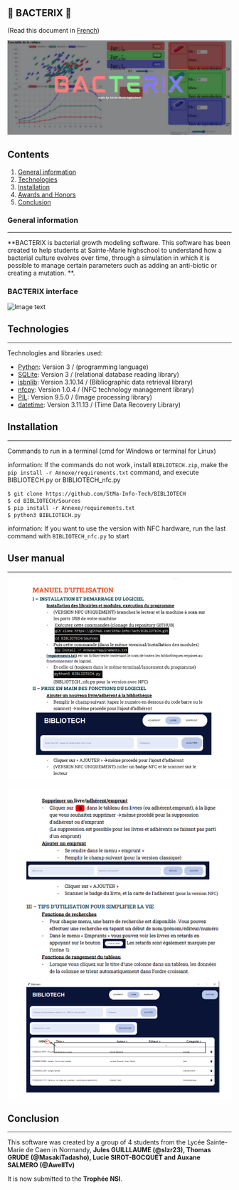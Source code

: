 ## 🦠 BACTERIX 🦠

(Read this document in [French](README_fr.md))

<p align="center">
  <img src="https://github.com/StMa-Info-Tech/BACTERIX/blob/main/bacterix%202/image/BACTERIX_img.png" alt="Sublime's custom image"/>
</p>

## Contents
1. [General information](#General-information)
2. [Technologies](#technologies)
3. [Installation](#installation)
4. [Awards and Honors](#user-manual)
5. [Conclusion](#Conclusion)
### General information
***
**BACTERIX is bacterial growth modeling software. This software has been created to help students at Sainte-Marie highschool to understand how a bacterial culture evolves over time, through a simulation in which it is possible to manage certain parameters such as adding an anti-biotic or creating a mutation. **.
### BACTERIX interface
![Image text](https://www.linkedin.com/in/jules-guillaume-5b1b16242/overlay/projects/734441630/multiple-media-viewer/?profileId=ACoAADxSYNUB2L8hiD9Ec-Zos2WS-hsFY_aBLxc&treasuryMediaId=1706034362708)
## Technologies
***
Technologies and libraries used:
* [Python](https://www.python.org/): Version 3 / (programming language)
* [SQLite](https://docs.python.org/3/library/sqlite3.html): Version 3 / (relational database reading library)
* [isbnlib](https://pypi.org/project/isbnlib/): Version 3.10.14 / (Bibliographic data retrieval library)
* [nfcpy](https://nfcpy.readthedocs.io/en/latest/): Version 1.0.4 / (NFC technology management library)
* [PIL](https://pillow.readthedocs.io/en/stable/): Version 9.5.0 / (Image processing library) 
* [datetime](https://docs.python.org/fr/3/library/datetime.html): Version 3.11.13 / (Time Data Recovery Library)
## Installation
***
Commands to run in a terminal (cmd for Windows or terminal for Linux) 


information: If the commands do not work, install ``BIBLIOTECH.zip``, make the ```pip install -r Annexe/requirements.txt``` command, and execute BIBLIOTECH.py or BIBLIOTECH_nfc.py
```
$ git clone https://github.com/StMa-Info-Tech/BIBLIOTECH
$ cd BIBLIOTECH/Sources
$ pip install -r Annexe/requirements.txt
$ python3 BIBLIOTECH.py
```
information: If you want to use the version with NFC hardware, run the last command with ``BIBLIOTECH_nfc.py`` to start 
## User manual
***

<p align="center">
  <img src="https://github.com/StMa-Info-Tech/BIBLIOTECH/blob/main/img_readme/Capture.PNG"/>
</p>

<p align="center">
  <img src="https://github.com/StMa-Info-Tech/BIBLIOTECH/blob/main/img_readme/Capture2.PNG"/>
</p>

## Conclusion
***
This software was created by a group of 4 students from the Lycée Sainte-Marie de Caen in Normandy, **Jules GUILLLAUME (@slzr23), Thomas GRUDE (@MasakiTadasho), Lucie SIROT-BOCQUET and Auxane SALMERO (@AwellTv)**

It is now submitted to the **Trophée NSI**.
